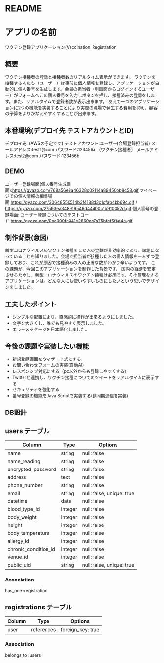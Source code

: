 # README

# アプリの名前  
  ワクチン登録アプリケーション(Vaccination_Registration)  

## 概要  
  ワクチン接種者の登録と接種者数のリアルタイム表示ができます。
  ワクチンを接種する人たち（ユーザー）は事前に個人情報を登録し、アプリケーションが自動的に個人番号を生成します。会場の担当者（別画面からログインするユーザー）がフォームへこの個人番号を入力しボタンを押し、接種済みの登録をします。また、リアルタイムで登録者数が表示出来ます。
  あえて一つのアプリケーションに2つの機能を実装することにより実際の現場で発生する費用を抑え、顧客の予算をよりかなえやすくすることが出来ます。
  
## 本番環境(デプロイ先 テストアカウントとID)  
  デプロイ先: (AWSの予定です)
  テストアカウント:ユーザー(会場登録担当者)  メールアドレス:test1@com パスワード:123456a
                      （ワクチン接種者） メールアドレス:test2@com パスワード:123456b
                        
  
## DEMO
  ユーザー登録場面(個人番号生成画面):https://gyazo.com/768a56e8a46328c02114a89450bb8c58.gif
  マイページでの個人情報の編集場面:https://gyazo.com/30648550514b3f4188d3c1cfab4bb69c.gif / https://gyazo.com/27593ea348919546d44d00c1b910052d.gif
  個人番号の登録場面:
  ユーザー登録についてのテストコード:https://gyazo.com/9cc900fe341e2869cc7a75bfcf5fbd4e.gif

## 制作背景(意図)
  新型コロナウィルスのワクチン接種をした人の登録が非効率的であり、課題になっていることを知りました。会場で担当者が接種した人の個人情報を一人ずつ登録しており、これが原因で接種済みの人の正確な数がわかり辛いようです。
  この課題が、今回このアプリケーションを制作した背景です。
  国内の経済を安定させるために、新型コロナウィルスのワクチン接種は必須です。その管理をするアプリケーションは、どんな人にも使いやすいものにしたいという思いでデザインをしました。

## 工夫したポイント
  * シンプルな配置により、直感的に操作が出来るようにしました。
  * 文字を大きくし、誰でも見やすく表示しました。
  * エラーメッセージを日本語化しました。

## 今後の課題や実装したい機能
  * 新規登録画面をウィザード式にする  
  * お問い合わせフォームの実装(自動AI)
  * レスポンシブ対応にする（pc以外からも登録しやすくする）
  * Twitterと連携し、ワクチン接種についてのツイートをリアルタイムに表示する
  * セキュリティを強化する
  * 番号登録の機能をJava Scriptで実装する(非同期通信を実装)


## DB設計
  


## users テーブル

| Column                        | Type     | Options                  |
| ----------------------------- | -------- | ------------------------ |
| name                          | string   | null: false              |
| name_reading                  | string   | null: false              |
| encrypted_password            | string   | null: false              |
| address                       | text     | null: false              |
| phone_number                  | string   | null: false              |
| email                         | string   | null: false, unique: true|
| datetime                      | date     | null: false              |
| blood_type_id                 | integer  | null: false              |
| body_weight                   | integer  | null: false              |
| height                        | integer  | null: false              |
| body_temperature              | integer  | null: false              |
| allergy_id                    | integer  | null: false              |
| chronic_condition_id          | integer  | null: false              |
| venue_id                      | integer  | null: false              |
| public_uid                    | string   | null: false, unique: true|


### Association
has_one :registration


## registrations テーブル

| Column                        | Type       | Options                  | 
| ----------------------------- | ---------- | -------------------------|
| user                          | references | foreign_key: true        |    



### Association
belongs_to :users